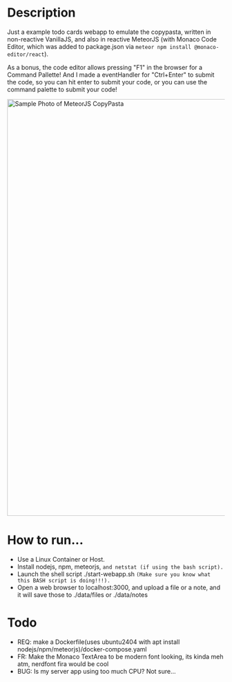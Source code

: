 # Description
Just a example todo cards webapp to emulate the copypasta, written in non-reactive VanillaJS, and also in reactive MeteorJS (with Monaco Code Editor, which was added to package.json via `meteor npm install @monaco-editor/react`). 

As a bonus, the code editor allows pressing "F1" in the browser for a Command Pallette! And I made a eventHandler for "Ctrl+Enter" to submit the code, so you can hit enter to submit your code, or you can use the command palette to submit your code!

<img width="964" alt="Sample Photo of MeteorJS CopyPasta" src="https://github-production-user-asset-6210df.s3.amazonaws.com/42163211/387186855-9c5f0701-3cfc-4a43-aab0-0fb6129e9db8.png?X-Amz-Algorithm=AWS4-HMAC-SHA256&X-Amz-Credential=AKIAVCODYLSA53PQK4ZA%2F20241118%2Fus-east-1%2Fs3%2Faws4_request&X-Amz-Date=20241118T110036Z&X-Amz-Expires=300&X-Amz-Signature=0548424ff937afc095d5468f6c5970604f8c9658eb0e318fe6527b78fba889cd&X-Amz-SignedHeaders=host">

# How to run...
* Use a Linux Container or Host.
* Install nodejs, npm, meteorjs, `and netstat (if using the bash script).`
* Launch the shell script ./start-webapp.sh `(Make sure you know what this BASH script is doing!!!).`
* Open a web browser to localhost:3000, and upload a file or a note, and it will save those to ./data/files or ./data/notes

# Todo
* REQ: make a Dockerfile(uses ubuntu2404 with apt install nodejs/npm/meteorjs)/docker-compose.yaml
* FR: Make the Monaco TextArea to be modern font looking, its kinda meh atm, nerdfont fira would be cool
* BUG: Is my server app using too much CPU? Not sure...